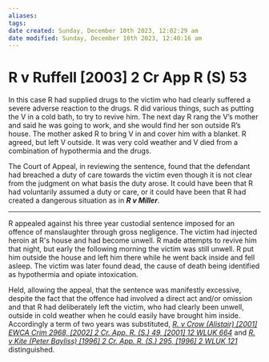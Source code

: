 ```yaml
---
aliases: 
tags: 
date created: Sunday, December 10th 2023, 12:02:29 am
date modified: Sunday, December 10th 2023, 12:40:16 am
---
```


# R v Ruffell [2003] 2 Cr App R (S) 53

In this case R had supplied drugs to the victim who had clearly suffered a severe adverse reaction to the drugs. R did various things, such as putting the V in a cold bath, to try to revive him. The next day R rang the V’s mother and said he was going to work, and she would find her son outside R’s house. The mother asked R to bring V in and cover him with a blanket. R agreed, but left V outside. It was very cold weather and V died from a combination of hypothermia and the drugs.

The Court of Appeal, in reviewing the sentence, found that the defendant had breached a duty of care towards the victim even though it is not clear from the judgment on what basis the duty arose. It could have been that R had voluntarily assumed a duty or care, or it could have been that R had created a dangerous situation as in **_R v Miller_**.

---

R appealed against his three year custodial sentence imposed for an offence of manslaughter through gross negligence. The victim had injected heroin at R's house and had become unwell. R made attempts to revive him that night, but early the following morning the victim was still unwell. R put him outside the house and left him there while he went back inside and fell asleep. The victim was later found dead, the cause of death being identified as hypothermia and opiate intoxication.

Held, allowing the appeal, that the sentence was manifestly excessive, despite the fact that the offence had involved a direct act and/or omission and that R had deliberately left the victim, who had clearly been unwell, outside in cold weather when he could easily have brought him inside. Accordingly a term of two years was substituted, _[R. v Crow (Alistair) [2001] EWCA Crim 2968, [2002] 2 Cr. App. R. (S.) 49, [2001] 12 WLUK 664](https://uk.westlaw.com/Document/I3EA70951E42811DA8FC2A0F0355337E9/View/FullText.html?originationContext=document&transitionType=DocumentItem&ppcid=d348ee33e693446f83e7c63241f0ac76&contextData=(sc.Default))_ and _[R. v Kite (Peter Bayliss) [1996] 2 Cr. App. R. (S.) 295, [1996] 2 WLUK 121](https://uk.westlaw.com/Document/I5161CE40E42811DA8FC2A0F0355337E9/View/FullText.html?originationContext=document&transitionType=DocumentItem&ppcid=d348ee33e693446f83e7c63241f0ac76&contextData=(sc.Default))_ distinguished.
